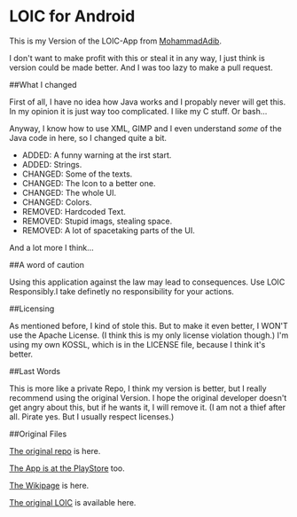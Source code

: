 LOIC for Android
================

This is my Version of the LOIC-App from [MohammadAdib](http://github.com/MohammadAdib/).

I don't want to make profit with this or steal it in any way, I just think is version could be made better. And I was too lazy to make a pull request.


##What I changed

First of all, I have no idea how Java works and I propably never will get this. In my opinion it is just way too complicated. I like my C stuff. Or bash...

Anyway, I know how to use XML, GIMP and I even understand *some* of the Java code in here, so I changed quite a bit.

- ADDED: A funny warning at the irst start.
- ADDED: Strings.
- CHANGED: Some of the texts.
- CHANGED: The Icon to a better one.
- CHANGED: The whole UI.
- CHANGED: Colors.
- REMOVED: Hardcoded Text.
- REMOVED: Stupid imags, stealing space.
- REMOVED: A lot of spacetaking parts of the UI.

And a lot more I think...

##A word of caution

Using this application against the law may lead to consequences. Use LOIC Responsibly.I take definetly no responsibility for your actions.

##Licensing

As mentioned before, I kind of stole this. But to make it even better, I WON'T use the Apache License. (I think this is my only license violation though.) I'm using my own KOSSL, which is in the LICENSE file, because I think it's better.

##Last Words

This is more like a private Repo, I think my version is better, but I really recommend using the original Version. I hope the original developer doesn't get angry about this, but if he wants it, I will remove it. (I am not a thief after all. Pirate yes. But I usually respect licenses.)

##Original Files


[The original repo](https://github.com/MohammadAdib/LOIC) is here.

[The App is at the PlayStore](https://play.google.com/store/apps/details?id=genius.mohammad.loic) too.

[The Wikipage](http://en.wikipedia.org/wiki/Low_Orbit_Ion_Cannon) is here.

[The original LOIC](https://github.com/NewEraCracker/LOIC/) is available here.
